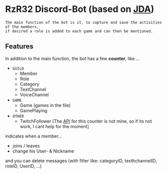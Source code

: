# RzR32 Discord-Bot (based on [JDA](https://github.com/DV8FromTheWorld/JDA))

```
The main function of the bot is it, to capture and save the activities of the members,
if desired a role is added to each game and can then be mentioned.
```

## Features
In addition to the main function, the bot has a few **counter**, like ...

- `GUILD`
    - Member
    - Role
    - Category
    - TextChannel
    - VoiceChannel
- `GAME`
    - Game (games in the file)
    - GamePlaying
- `OTHER`
    - TwitchFollower [The [API](https://api.crunchprank.net/twitch/followcount/$user) for this counter is not mine, so if its not work, I cant help for the moment]
 
indicates when a member...
+ joins / leaves
+ change his User- & Nickname

and you can delete messages (with filter like: categoryID, texthchannelID, roleID, UserID, ...)
